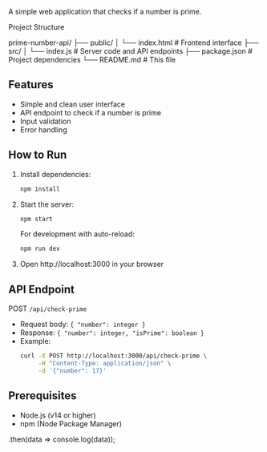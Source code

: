 

A simple web application that checks if a number is prime.

 Project Structure


prime-number-api/
├── public/
│   └── index.html    # Frontend interface
├── src/
│   └── index.js      # Server code and API endpoints
├── package.json      # Project dependencies
└── README.md        # This file


## Features

- Simple and clean user interface
- API endpoint to check if a number is prime
- Input validation
- Error handling

## How to Run

1. Install dependencies:
   ```bash
   npm install
   ```

2. Start the server:
   ```bash
   npm start
   ```

   For development with auto-reload:
   ```bash
   npm run dev
   ```

3. Open http://localhost:3000 in your browser

## API Endpoint

POST `/api/check-prime`
- Request body: `{ "number": integer }`
- Response: `{ "number": integer, "isPrime": boolean }`
- Example:
  ```bash
  curl -X POST http://localhost:3000/api/check-prime \
       -H "Content-Type: application/json" \
       -d '{"number": 17}'
  ```

## Prerequisites

- Node.js (v14 or higher)
- npm (Node Package Manager)



.then(data => console.log(data));
``` # prime-checker
